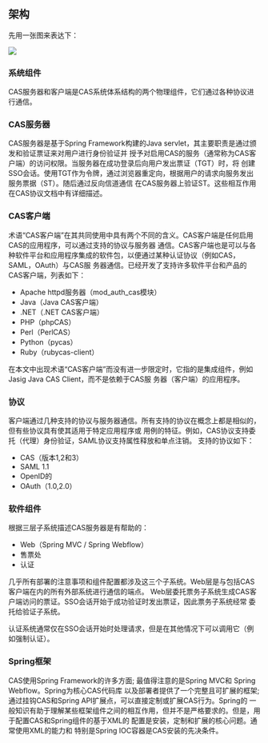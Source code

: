 ## 架构
先用一张图来表达下：

![](assets/010/20180829-30f71a0a.png)  

### 系统组件
CAS服务器和客户端是CAS系统体系结构的两个物理组件，它们通过各种协议进行通信。

### CAS服务器
CAS服务器是基于Spring Framework构建的Java servlet，其主要职责是通过颁发和验证票证来对用户进行身份验证并
授予对启用CAS的服务（通常称为CAS客户端）的访问权限。当服务器在成功登录后向用户发出票证（TGT）时，将
创建SSO会话。使用TGT作为令牌，通过浏览器重定向，根据用户的请求向服务发出服务票据（ST）。随后通过反向信道通信
在CAS服务器上验证ST。这些相互作用在CAS协议文档中有详细描述。

### CAS客户端
术语“CAS客户端”在其共同使用中具有两个不同的含义。CAS客户端是任何启用CAS的应用程序，可以通过支持的协议与服务器
通信。CAS客户端也是可以与各种软件平台和应用程序集成的软件包，以便通过某种认证协议（例如CAS，SAML，OAuth）与CAS服
务器通信。已经开发了支持许多软件平台和产品的CAS客户端，列表如下：

* Apache httpd服务器（mod_auth_cas模块）
* Java（Java CAS客户端）
* .NET（.NET CAS客户端）
* PHP（phpCAS）
* Perl（PerlCAS）
* Python（pycas）
* Ruby（rubycas-client）

在本文中出现术语“CAS客户端”而没有进一步限定时，它指的是集成组件，例如Jasig Java CAS Client，而不是依赖于CAS服
务器（客户端）的应用程序。

### 协议
客户端通过几种支持的协议与服务器通信。所有支持的协议在概念上都是相似的，但有些协议具有使其适用于特定应用程序或
用例的特征。例如，CAS协议支持委托（代理）身份验证，SAML协议支持属性释放和单点注销。
支持的协议如下：
* CAS（版本1,2和3）
* SAML 1.1
* OpenID的
* OAuth（1.0,2.0）

### 软件组件
根据三层子系统描述CAS服务器是有帮助的：
* Web（Spring MVC / Spring Webflow）
* 售票处
* 认证

几乎所有部署的注意事项和组件配置都涉及这三个子系统。Web层是与包括CAS客户端在内的所有外部系统进行通信的端点。
Web层委托票务子系统生成CAS客户端访问的票证。SSO会话开始于成功验证时发出票证，因此票务子系统经常
委托给验证子系统。

认证系统通常仅在SSO会话开始时处理请求，但是在其他情况下可以调用它（例如强制认证）。

### Spring框架
CAS使用Spring Framework的许多方面; 最值得注意的是Spring MVC和 Spring Webflow。Spring为核心CAS代码库
以及部署者提供了一个完整且可扩展的框架; 通过挂钩CAS和Spring API扩展点，可以直接定制或扩展CAS行为。Spring的
一般知识有助于理解某些框架组件之间的相互作用，但并不是严格要求的。但是，用于配置CAS和Spring组件的基于XML的
配置是安装，定制和扩展的核心问题。通常使用XML的能力和 特别是Spring IOC容器是CAS安装的先决条件。
